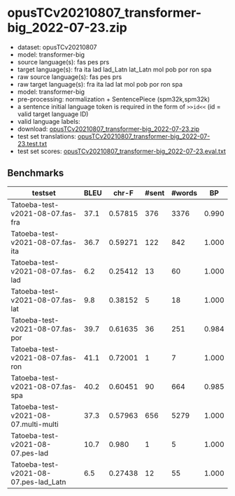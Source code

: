 # opusTCv20210807_transformer-big_2022-07-23.zip

* dataset: opusTCv20210807
* model: transformer-big
* source language(s): fas pes prs
* target language(s): fra ita lad lad_Latn lat_Latn mol pob por ron spa
* raw source language(s): fas pes prs
* raw target language(s): fra ita lad lat mol pob por ron spa
* model: transformer-big
* pre-processing: normalization + SentencePiece (spm32k,spm32k)
* a sentence initial language token is required in the form of `>>id<<` (id = valid target language ID)
* valid language labels: 
* download: [opusTCv20210807_transformer-big_2022-07-23.zip](https://object.pouta.csc.fi/Tatoeba-MT-models/fas-itc/opusTCv20210807_transformer-big_2022-07-23.zip)
* test set translations: [opusTCv20210807_transformer-big_2022-07-23.test.txt](https://object.pouta.csc.fi/Tatoeba-MT-models/fas-itc/opusTCv20210807_transformer-big_2022-07-23.test.txt)
* test set scores: [opusTCv20210807_transformer-big_2022-07-23.eval.txt](https://object.pouta.csc.fi/Tatoeba-MT-models/fas-itc/opusTCv20210807_transformer-big_2022-07-23.eval.txt)

## Benchmarks

| testset | BLEU  | chr-F | #sent | #words | BP |
|---------|-------|-------|-------|--------|----|
| Tatoeba-test-v2021-08-07.fas-fra 	| 37.1 	| 0.57815 	| 376 	| 3376 	| 0.990 |
| Tatoeba-test-v2021-08-07.fas-ita 	| 36.7 	| 0.59271 	| 122 	| 842 	| 1.000 |
| Tatoeba-test-v2021-08-07.fas-lad 	| 6.2 	| 0.25412 	| 13 	| 60 	| 1.000 |
| Tatoeba-test-v2021-08-07.fas-lat 	| 9.8 	| 0.38152 	| 5 	| 18 	| 1.000 |
| Tatoeba-test-v2021-08-07.fas-por 	| 39.7 	| 0.61635 	| 36 	| 251 	| 0.984 |
| Tatoeba-test-v2021-08-07.fas-ron 	| 41.1 	| 0.72001 	| 1 	| 7 	| 1.000 |
| Tatoeba-test-v2021-08-07.fas-spa 	| 40.2 	| 0.60451 	| 90 	| 664 	| 0.985 |
| Tatoeba-test-v2021-08-07.multi-multi 	| 37.3 	| 0.57963 	| 656 	| 5279 	| 1.000 |
| Tatoeba-test-v2021-08-07.pes-lad 	| 10.7 	| 0.980 	| 1 	| 5 	| 1.000 |
| Tatoeba-test-v2021-08-07.pes-lad_Latn 	| 6.5 	| 0.27438 	| 12 	| 55 	| 1.000 |

